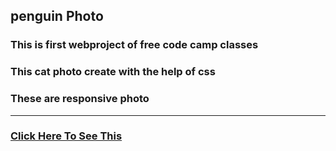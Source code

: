 ## penguin Photo

### This is first webproject of free code camp classes
### This cat photo create with the help of css 
### These are responsive photo 
<hr>

### [Click Here To See This]( https://subratgoogle.github.io/catphoto/.)
